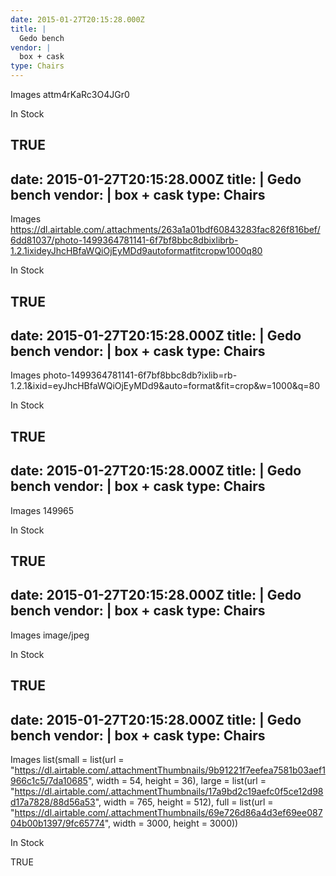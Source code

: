 ```yaml
---
date: 2015-01-27T20:15:28.000Z
title: |
  Gedo bench
vendor: |
  box + cask
type: Chairs
---
```


Images
attm4rKaRc3O4JGr0

In Stock

TRUE
---
date: 2015-01-27T20:15:28.000Z
title: |
  Gedo bench
vendor: |
  box + cask
type: Chairs
---

Images
https://dl.airtable.com/.attachments/263a1a01bdf60843283fac826f816bef/6dd81037/photo-1499364781141-6f7bf8bbc8dbixlibrb-1.2.1ixideyJhcHBfaWQiOjEyMDd9autoformatfitcropw1000q80

In Stock

TRUE
---
date: 2015-01-27T20:15:28.000Z
title: |
  Gedo bench
vendor: |
  box + cask
type: Chairs
---

Images
photo-1499364781141-6f7bf8bbc8db?ixlib=rb-1.2.1&ixid=eyJhcHBfaWQiOjEyMDd9&auto=format&fit=crop&w=1000&q=80

In Stock

TRUE
---
date: 2015-01-27T20:15:28.000Z
title: |
  Gedo bench
vendor: |
  box + cask
type: Chairs
---

Images
149965

In Stock

TRUE
---
date: 2015-01-27T20:15:28.000Z
title: |
  Gedo bench
vendor: |
  box + cask
type: Chairs
---

Images
image/jpeg

In Stock

TRUE
---
date: 2015-01-27T20:15:28.000Z
title: |
  Gedo bench
vendor: |
  box + cask
type: Chairs
---

Images
list(small = list(url = "https://dl.airtable.com/.attachmentThumbnails/9b91221f7eefea7581b03aef1966c1c5/7da10685", width = 54, height = 36), large = list(url = "https://dl.airtable.com/.attachmentThumbnails/17a9bd2c19aefc0f5ce12d98d17a7828/88d56a53", width = 765, height = 512), full = list(url = "https://dl.airtable.com/.attachmentThumbnails/69e726d86a4d3ef69ee08704b00b1397/9fc65774", width = 3000, height = 3000))

In Stock

TRUE

